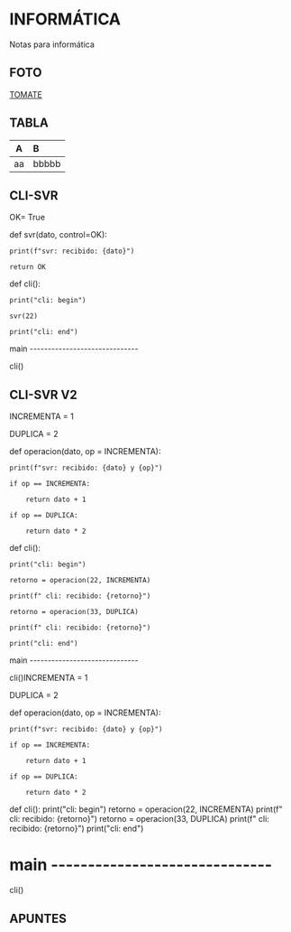 # INFORMÁTICA
Notas para informática
## FOTO
[TOMATE](https://drive.google.com/file/d/1Jyy32F9d8CczdvKsBTJT6T-zo9TAfxd-/view)
## TABLA
|A|B|
|:-:|:-|
|aa|bbbbb|
## CLI-SVR
OK= True

def svr(dato, control=OK):

    print(f"svr: recibido: {dato}")
    
    return OK

def cli():

    print("cli: begin")
    
    svr(22)
    
    print("cli: end")

main ------------------------------

cli()
## CLI-SVR V2

INCREMENTA = 1

DUPLICA = 2

def operacion(dato, op = INCREMENTA):

    print(f"svr: recibido: {dato} y {op}")
    
    if op == INCREMENTA:
    
        return dato + 1
        
    if op == DUPLICA:
    
        return dato * 2
    
def cli():

    print("cli: begin")
    
    retorno = operacion(22, INCREMENTA)
    
    print(f" cli: recibido: {retorno}")
    
    retorno = operacion(33, DUPLICA)
    
    print(f" cli: recibido: {retorno}")
    
    print("cli: end")
    

main ------------------------------

cli()INCREMENTA = 1

DUPLICA = 2

def operacion(dato, op = INCREMENTA):

    print(f"svr: recibido: {dato} y {op}")
    
    if op == INCREMENTA:
    
        return dato + 1
        
    if op == DUPLICA:
    
        return dato * 2
        

def cli():
    print("cli: begin")
    retorno = operacion(22, INCREMENTA)
    print(f" cli: recibido: {retorno}")
    retorno = operacion(33, DUPLICA)
    print(f" cli: recibido: {retorno}")
    print("cli: end")

# main ------------------------------
cli()
## APUNTES
